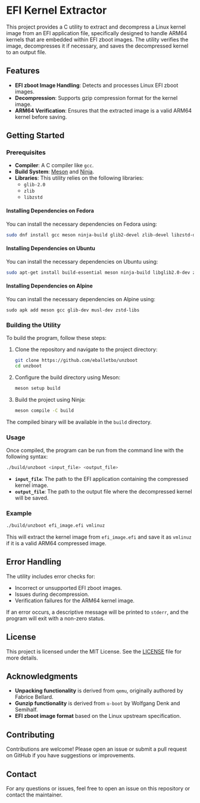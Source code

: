 
# EFI Kernel Extractor

This project provides a C utility to extract and decompress a Linux kernel image from an EFI application file, specifically designed to handle ARM64 kernels that are embedded within EFI zboot images. The utility verifies the image, decompresses it if necessary, and saves the decompressed kernel to an output file.

## Features

- **EFI zboot Image Handling**: Detects and processes Linux EFI zboot images.
- **Decompression**: Supports gzip compression format for the kernel image.
- **ARM64 Verification**: Ensures that the extracted image is a valid ARM64 kernel before saving.

## Getting Started

### Prerequisites

- **Compiler**: A C compiler like `gcc`.
- **Build System**: [Meson](https://mesonbuild.com/) and [Ninja](https://ninja-build.org/).
- **Libraries**: This utility relies on the following libraries:
  - `glib-2.0`
  - `zlib`
  - `libzstd`

#### Installing Dependencies on Fedora

You can install the necessary dependencies on Fedora using:
```bash
sudo dnf install gcc meson ninja-build glib2-devel zlib-devel libzstd-devel
```

#### Installing Dependencies on Ubuntu

You can install the necessary dependencies on Ubuntu using:
```bash
sudo apt-get install build-essential meson ninja-build libglib2.0-dev zlib1g-dev libzstd-dev
```

#### Installing Dependencies on Alpine

You can install the necessary dependencies on Alpine using:
```
sudo apk add meson gcc glib-dev musl-dev zstd-libs
```

### Building the Utility

To build the program, follow these steps:

1. Clone the repository and navigate to the project directory:
    ```bash
    git clone https://github.com/eballetbo/unzboot
    cd unzboot
    ```

2. Configure the build directory using Meson:
    ```bash
    meson setup build
    ```

3. Build the project using Ninja:
    ```bash
    meson compile -C build
    ```

The compiled binary will be available in the `build` directory.

### Usage

Once compiled, the program can be run from the command line with the following syntax:
```bash
./build/unzboot <input_file> <output_file>
```

- **`input_file`**: The path to the EFI application containing the compressed kernel image.
- **`output_file`**: The path to the output file where the decompressed kernel will be saved.

### Example

```bash
./build/unzboot efi_image.efi vmlinuz
```

This will extract the kernel image from `efi_image.efi` and save it as `vmlinuz` if it is a valid ARM64 compressed image.

## Error Handling

The utility includes error checks for:
- Incorrect or unsupported EFI zboot images.
- Issues during decompression.
- Verification failures for the ARM64 kernel image.

If an error occurs, a descriptive message will be printed to `stderr`, and the program will exit with a non-zero status.

## License

This project is licensed under the MIT License. See the [LICENSE](LICENSE) file for more details.

## Acknowledgments

- **Unpacking functionality** is derived from `qemu`, originally authored by Fabrice Bellard.
- **Gunzip functionality** is derived from `u-boot` by Wolfgang Denk and Semihalf.
- **EFI zboot image format** based on the Linux upstream specification.

## Contributing

Contributions are welcome! Please open an issue or submit a pull request on GitHub if you have suggestions or improvements.

## Contact

For any questions or issues, feel free to open an issue on this repository or contact the maintainer.
